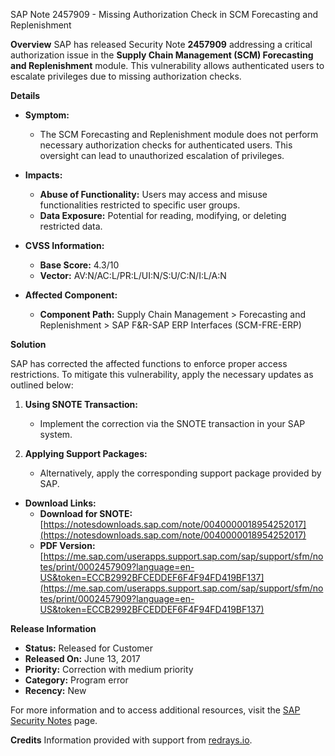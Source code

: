 SAP Note 2457909 - Missing Authorization Check in SCM Forecasting and Replenishment

**Overview**
SAP has released Security Note **2457909** addressing a critical authorization issue in the **Supply Chain Management (SCM) Forecasting and Replenishment** module. This vulnerability allows authenticated users to escalate privileges due to missing authorization checks.

**Details**

- **Symptom:**
  - The SCM Forecasting and Replenishment module does not perform necessary authorization checks for authenticated users. This oversight can lead to unauthorized escalation of privileges.
  
- **Impacts:**
  - **Abuse of Functionality:** Users may access and misuse functionalities restricted to specific user groups.
  - **Data Exposure:** Potential for reading, modifying, or deleting restricted data.

- **CVSS Information:**
  - **Base Score:** 4.3/10
  - **Vector:** AV:N/AC:L/PR:L/UI:N/S:U/C:N/I:L/A:N

- **Affected Component:**
  - **Component Path:** Supply Chain Management > Forecasting and Replenishment > SAP F&R-SAP ERP Interfaces (SCM-FRE-ERP)

**Solution**

SAP has corrected the affected functions to enforce proper access restrictions. To mitigate this vulnerability, apply the necessary updates as outlined below:

1. **Using SNOTE Transaction:**
   - Implement the correction via the SNOTE transaction in your SAP system.

2. **Applying Support Packages:**
   - Alternatively, apply the corresponding support package provided by SAP.

- **Download Links:**
  - **Download for SNOTE:** [https://notesdownloads.sap.com/note/0040000018954252017](https://notesdownloads.sap.com/note/0040000018954252017)
  - **PDF Version:** [https://me.sap.com/userapps.support.sap.com/sap/support/sfm/notes/print/0002457909?language=en-US&token=ECCB2992BFCEDDEF6F4F94FD419BF137](https://me.sap.com/userapps.support.sap.com/sap/support/sfm/notes/print/0002457909?language=en-US&token=ECCB2992BFCEDDEF6F4F94FD419BF137)

**Release Information**

- **Status:** Released for Customer
- **Released On:** June 13, 2017
- **Priority:** Correction with medium priority
- **Category:** Program error
- **Recency:** New

For more information and to access additional resources, visit the [SAP Security Notes](https://me.sap.com/securitynotes) page.

**Credits**
Information provided with support from [redrays.io](https://redrays.io).